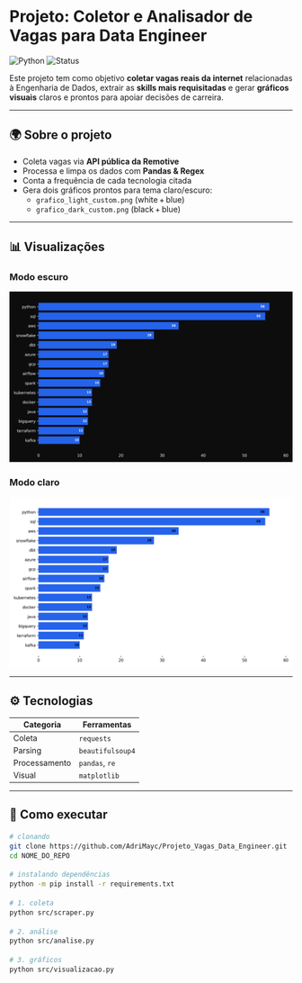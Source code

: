 # Projeto: Coletor e Analisador de Vagas para Data Engineer

![Python](https://img.shields.io/badge/Python-3.12-blue?logo=python)
![Status](https://img.shields.io/badge/Status-Concluído-brightgreen)

Este projeto tem como objetivo **coletar vagas reais da internet** relacionadas à Engenharia de Dados, extrair as **skills mais requisitadas** e gerar **gráficos visuais** claros e  prontos para apoiar decisões de carreira.

---

## 🌍 Sobre o projeto

- Coleta vagas via **API pública da Remotive**  
- Processa e limpa os dados com **Pandas & Regex**  
- Conta a frequência de cada tecnologia citada  
- Gera dois gráficos prontos para tema claro/escuro:  
  - `grafico_light_custom.png` (white + blue)  
  - `grafico_dark_custom.png`  (black + blue)  

---

## 📊 Visualizações

### Modo escuro
![Dark Mode](output/grafico_dark_custom.png)

### Modo claro
![Light Mode](output/grafico_light_custom.png)

---

## ⚙️ Tecnologias

| Categoria | Ferramentas |
|-----------|-------------|
| Coleta    | `requests` |
| Parsing   | `beautifulsoup4` |
| Processamento | `pandas`, `re` |
| Visual    | `matplotlib` |

---

## 🚀 Como executar

```bash
# clonando
git clone https://github.com/AdriMayc/Projeto_Vagas_Data_Engineer.git
cd NOME_DO_REPO

# instalando dependências
python -m pip install -r requirements.txt

# 1. coleta
python src/scraper.py

# 2. análise
python src/analise.py

# 3. gráficos
python src/visualizacao.py


